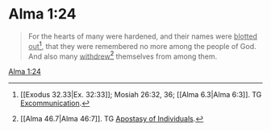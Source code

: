 # Alma 1:24

> For the hearts of many were hardened, and their names were <u>blotted out</u>[^a], that they were remembered no more among the people of God. And also many <u>withdrew</u>[^b] themselves from among them.

[Alma 1:24](https://www.churchofjesuschrist.org/study/scriptures/bofm/alma/1?lang=eng&id=p24#p24)


[^a]: [[Exodus 32.33|Ex. 32:33]]; Mosiah 26:32, 36; [[Alma 6.3|Alma 6:3]]. TG [Excommunication](https://www.churchofjesuschrist.org/study/scriptures/tg/excommunication?lang=eng).
[^b]: [[Alma 46.7|Alma 46:7]]. TG [Apostasy of Individuals](https://www.churchofjesuschrist.org/study/scriptures/tg/apostasy-of-individuals?lang=eng).
